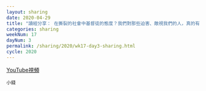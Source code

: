 ```yaml
---
layout: sharing
date: 2020-04-29
title: "讀經分享： 在撕裂的社會中基督徒的態度？我們對那些迫害、敵視我們的人，真的有同情、代求嗎？"
categories: sharing
weekNum: 17
dayNum: 3
permalink: /sharing/2020/wk17-day3-sharing.html
cycle: 2020
---
```


[YouTube視頻](https://youtu.be/Iynita0cKA8)

`小錢`
